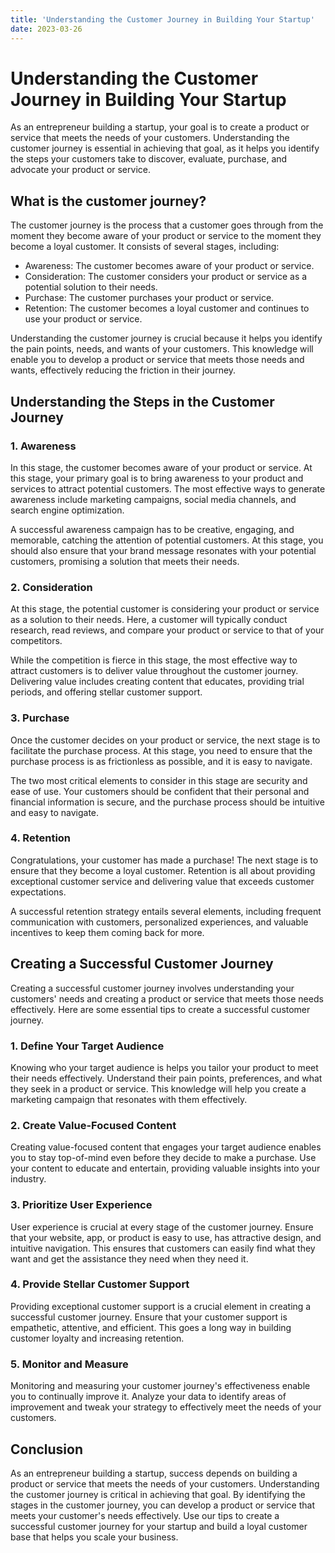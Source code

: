 ```yaml
---
title: 'Understanding the Customer Journey in Building Your Startup'
date: 2023-03-26
---
```


# Understanding the Customer Journey in Building Your Startup

As an entrepreneur building a startup, your goal is to create a product or service that meets the needs of your customers. Understanding the customer journey is essential in achieving that goal, as it helps you identify the steps your customers take to discover, evaluate, purchase, and advocate your product or service.

## What is the customer journey?

The customer journey is the process that a customer goes through from the moment they become aware of your product or service to the moment they become a loyal customer. It consists of several stages, including:

- Awareness: The customer becomes aware of your product or service.
- Consideration: The customer considers your product or service as a potential solution to their needs.
- Purchase: The customer purchases your product or service.
- Retention: The customer becomes a loyal customer and continues to use your product or service.

Understanding the customer journey is crucial because it helps you identify the pain points, needs, and wants of your customers. This knowledge will enable you to develop a product or service that meets those needs and wants, effectively reducing the friction in their journey.

## Understanding the Steps in the Customer Journey

### 1. Awareness

In this stage, the customer becomes aware of your product or service. At this stage, your primary goal is to bring awareness to your product and services to attract potential customers. The most effective ways to generate awareness include marketing campaigns, social media channels, and search engine optimization.

A successful awareness campaign has to be creative, engaging, and memorable, catching the attention of potential customers. At this stage, you should also ensure that your brand message resonates with your potential customers, promising a solution that meets their needs.

### 2. Consideration

At this stage, the potential customer is considering your product or service as a solution to their needs. Here, a customer will typically conduct research, read reviews, and compare your product or service to that of your competitors.

While the competition is fierce in this stage, the most effective way to attract customers is to deliver value throughout the customer journey. Delivering value includes creating content that educates, providing trial periods, and offering stellar customer support.

### 3. Purchase

Once the customer decides on your product or service, the next stage is to facilitate the purchase process. At this stage, you need to ensure that the purchase process is as frictionless as possible, and it is easy to navigate.

The two most critical elements to consider in this stage are security and ease of use. Your customers should be confident that their personal and financial information is secure, and the purchase process should be intuitive and easy to navigate.

### 4. Retention

Congratulations, your customer has made a purchase! The next stage is to ensure that they become a loyal customer. Retention is all about providing exceptional customer service and delivering value that exceeds customer expectations.

A successful retention strategy entails several elements, including frequent communication with customers, personalized experiences, and valuable incentives to keep them coming back for more.

## Creating a Successful Customer Journey

Creating a successful customer journey involves understanding your customers' needs and creating a product or service that meets those needs effectively. Here are some essential tips to create a successful customer journey.

### 1. Define Your Target Audience

Knowing who your target audience is helps you tailor your product to meet their needs effectively. Understand their pain points, preferences, and what they seek in a product or service. This knowledge will help you create a marketing campaign that resonates with them effectively.

### 2. Create Value-Focused Content

Creating value-focused content that engages your target audience enables you to stay top-of-mind even before they decide to make a purchase. Use your content to educate and entertain, providing valuable insights into your industry.

### 3. Prioritize User Experience

User experience is crucial at every stage of the customer journey. Ensure that your website, app, or product is easy to use, has attractive design, and intuitive navigation. This ensures that customers can easily find what they want and get the assistance they need when they need it.

### 4. Provide Stellar Customer Support

Providing exceptional customer support is a crucial element in creating a successful customer journey. Ensure that your customer support is empathetic, attentive, and efficient. This goes a long way in building customer loyalty and increasing retention.

### 5. Monitor and Measure

Monitoring and measuring your customer journey's effectiveness enable you to continually improve it. Analyze your data to identify areas of improvement and tweak your strategy to effectively meet the needs of your customers.

## Conclusion

As an entrepreneur building a startup, success depends on building a product or service that meets the needs of your customers. Understanding the customer journey is critical in achieving that goal. By identifying the stages in the customer journey, you can develop a product or service that meets your customer's needs effectively. Use our tips to create a successful customer journey for your startup and build a loyal customer base that helps you scale your business.
